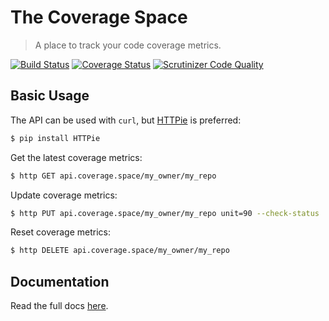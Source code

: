 # The Coverage Space

> A place to track your code coverage metrics.

[![Build Status](http://img.shields.io/travis/jacebrowning/coverage-space/master.svg)](https://travis-ci.org/jacebrowning/coverage-space)
[![Coverage Status](http://img.shields.io/coveralls/jacebrowning/coverage-space/master.svg)](https://coveralls.io/r/jacebrowning/coverage-space)
[![Scrutinizer Code Quality](http://img.shields.io/scrutinizer/g/jacebrowning/coverage-space.svg)](https://scrutinizer-ci.com/g/jacebrowning/coverage-space/?branch=master)

## Basic Usage

The API can be used with `curl`, but [HTTPie](https://github.com/jkbrzt/httpie) is preferred:

```sh
$ pip install HTTPie
```

Get the latest coverage metrics:

```sh
$ http GET api.coverage.space/my_owner/my_repo
```

Update coverage metrics:

```sh
$ http PUT api.coverage.space/my_owner/my_repo unit=90 --check-status
```

Reset coverage metrics:

```sh
$ http DELETE api.coverage.space/my_owner/my_repo
```

## Documentation

Read the full docs [here](http://coverage.space/).
